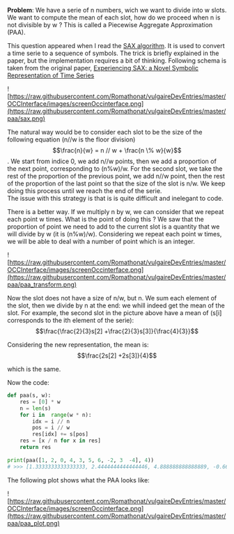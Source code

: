 **Problem**: We have a serie of n numbers, wich we want to divide into w slots. We want to compute the mean of each slot, how do we proceed when n is not divisible by w ? This is called a Piecewise Aggregate Approximation (PAA).

This question appeared when I read the [SAX algorithm](https://cs.gmu.edu/~jessica/SAX_DAMI_preprint.pdf). It is used to convert a time serie to a sequence of symbols. The trick is briefly explained in the paper, but the implementation requires a bit of thinking. Following schema is taken from the original paper, [Experiencing SAX: a Novel Symbolic Representation of Time Series](https://cs.gmu.edu/~jessica/SAX_DAMI_preprint.pdf)

![https://raw.githubusercontent.com/Romathonat/vulgaireDevEntries/master/OCCInterface/images/screenOccinterface.png](https://raw.githubusercontent.com/Romathonat/vulgaireDevEntries/master/paa/sax.png)

The natural way would be to consider each slot to be the size of the following equation (n//w is the floor division) $$\frac{n}{w} = n // w + \frac{n \% w}{w}$$. 
We start from indice 0, we add n//w points, then we add a proportion of the next point, corresponding to (n%w)/w. For the second slot, we take the rest of the proportion of the previous point, we add n//w point, then the rest of the proportion of the last point so that the size of the slot is n/w. We keep doing this process until we reach the end of the serie.   
The issue with this strategy is that is is quite difficult and inelegant to code.

There is a better way. If we multiply n by w, we can consider that we repeat each point w times. What is the point of doing this ? We saw that the proportion of point we need to add to the current slot is a quantity that we will divide by w (it is (n%w)/w). Considering we repeat each point w times, we will be able to deal with a number of point which is an integer.


![https://raw.githubusercontent.com/Romathonat/vulgaireDevEntries/master/OCCInterface/images/screenOccinterface.png](https://raw.githubusercontent.com/Romathonat/vulgaireDevEntries/master/paa/paa_transform.png)

 
Now the slot does not have a size of n/w, but n. We sum each element of the slot, then we divide by n at the end: we whill indeed get the mean of the slot. For example, the second slot in the picture above have a mean of (s[i] corresponds to the ith element of the serie):  
$$\frac{\frac{2}{3}s[2] +\frac{2}{3}s[3]}{\frac{4}{3}}$$

Considering the new representation, the mean is:  
 $$\frac{2s[2] +2s[3]}{4}$$
 
which is the same.

Now the code:

``` python
def paa(s, w):
    res = [0] * w
    n = len(s)
    for i in  range(w * n):
        idx = i // n
        pos = i // w
        res[idx] += s[pos]
    res = [x / n for x in res]
    return res
    
print(paa([1, 2, 0, 4, 3, 5, 6, -2, 3  -4], 4))
# >>> [1.3333333333333333, 2.4444444444444446, 4.888888888888889, -0.6666666666666666]
```
The following plot shows what the PAA looks like:

![https://raw.githubusercontent.com/Romathonat/vulgaireDevEntries/master/OCCInterface/images/screenOccinterface.png](https://raw.githubusercontent.com/Romathonat/vulgaireDevEntries/master/paa/paa_plot.png)
